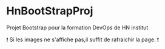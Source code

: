 # HnBootStrapProj
Projet Bootstrap pour la formation DevOps de HN institut


❗ Si les images ne s'affiche pas,il suffit de rafraichir la page. ❗ 

